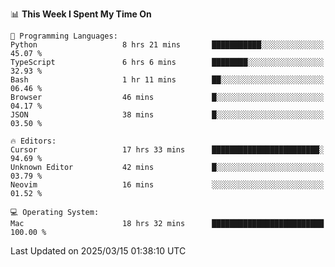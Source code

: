 <!--START_SECTION:waka-->
📊 **This Week I Spent My Time On** 

```text
💬 Programming Languages: 
Python                   8 hrs 21 mins       ███████████░░░░░░░░░░░░░░   45.07 % 
TypeScript               6 hrs 6 mins        ████████░░░░░░░░░░░░░░░░░   32.93 % 
Bash                     1 hr 11 mins        ██░░░░░░░░░░░░░░░░░░░░░░░   06.46 % 
Browser                  46 mins             █░░░░░░░░░░░░░░░░░░░░░░░░   04.17 % 
JSON                     38 mins             █░░░░░░░░░░░░░░░░░░░░░░░░   03.50 % 

🔥 Editors: 
Cursor                   17 hrs 33 mins      ████████████████████████░   94.69 % 
Unknown Editor           42 mins             █░░░░░░░░░░░░░░░░░░░░░░░░   03.79 % 
Neovim                   16 mins             ░░░░░░░░░░░░░░░░░░░░░░░░░   01.52 % 

💻 Operating System: 
Mac                      18 hrs 32 mins      █████████████████████████   100.00 % 
```


 Last Updated on 2025/03/15 01:38:10 UTC
<!--END_SECTION:waka-->
